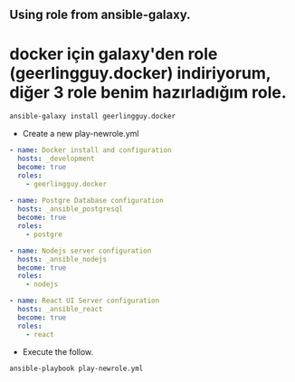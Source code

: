 ## Using role from ansible-galaxy.

# docker için galaxy'den role (geerlingguy.docker) indiriyorum, diğer 3 role benim hazırladığım role.

```bash (pwd : /home/ec2-user/ansible)
ansible-galaxy install geerlingguy.docker
```

- Create a new play-newrole.yml

```yaml
- name: Docker install and configuration
  hosts: _development
  become: true
  roles: 
    - geerlingguy.docker
    
- name: Postgre Database configuration
  hosts: _ansible_postgresql
  become: true
  roles:
    - postgre

- name: Nodejs server configuration
  hosts: _ansible_nodejs
  become: true
  roles:
    - nodejs

- name: React UI Server configuration
  hosts: _ansible_react
  become: true
  roles:
    - react
```

- Execute the follow.

```bash (pwd : /home/ec2-user/ansible)
ansible-playbook play-newrole.yml
```